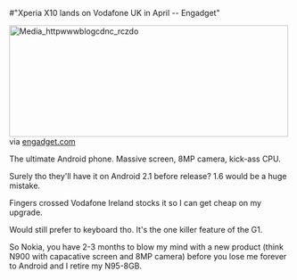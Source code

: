 #"Xperia X10 lands on Vodafone UK in April -- Engadget"


 <div class="posterous_bookmarklet_entry">
 <div class='p_embed p_image_embed'>
<a href="http://getfile9.posterous.com/getfile/files.posterous.com/conoroneill/qrkhBfBuABfFEnBeiswDiEnuafdxwwlzIcsrFkwHftjgzmsIzGagyerwlxdq/media_httpwwwblogcdnc_rczdo.jpg.scaled1000.jpg"><img alt="Media_httpwwwblogcdnc_rczdo" height="200" src="http://getfile8.posterous.com/getfile/files.posterous.com/conoroneill/qrkhBfBuABfFEnBeiswDiEnuafdxwwlzIcsrFkwHftjgzmsIzGagyerwlxdq/media_httpwwwblogcdnc_rczdo.jpg.scaled500.jpg" width="500" /></a>
</div>


<div class="posterous_quote_citation">via <a href="http://www.engadget.com/2010/02/04/xperia-x10-lands-on-vodafone-uk-in-april/">engadget.com</a></div>
 <p>The ultimate Android phone. Massive screen, 8MP camera, kick-ass CPU. 
</p><p>Surely tho they'll have it on Android 2.1 before release? 1.6 would be a huge mistake. 
</p><p>Fingers crossed Vodafone Ireland stocks it so I can get cheap on my upgrade.
</p><p>Would still prefer to keyboard tho. It's the one killer feature of the G1.
</p><p>So Nokia, you have 2-3 months to blow my mind with a new product (think N900 with capacative screen and 8MP camera) before you lose me forever to Android and I retire my N95-8GB.</p></div>
 